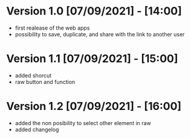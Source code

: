 # Version 1.0 [07/09/2021] - [14:00]

- first realease of the web apps
- possibility to save, duplicate, and share with the link to another user

# Version 1.1 [07/09/2021] - [15:00]

- added shorcut
- raw button and function

# Version 1.2 [07/09/2021] - [16:00]

- added the non posibility to select other element in raw
- added changelog

